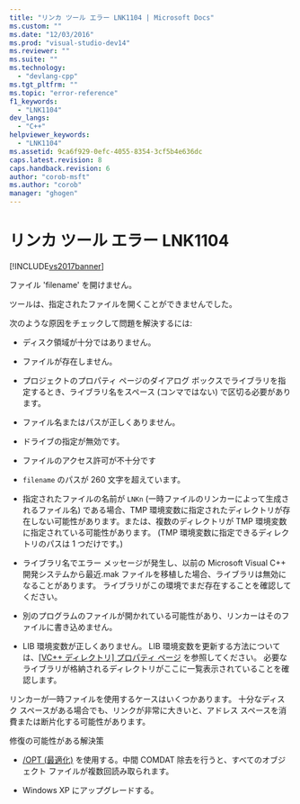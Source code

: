 ```yaml
---
title: "リンカ ツール エラー LNK1104 | Microsoft Docs"
ms.custom: ""
ms.date: "12/03/2016"
ms.prod: "visual-studio-dev14"
ms.reviewer: ""
ms.suite: ""
ms.technology: 
  - "devlang-cpp"
ms.tgt_pltfrm: ""
ms.topic: "error-reference"
f1_keywords: 
  - "LNK1104"
dev_langs: 
  - "C++"
helpviewer_keywords: 
  - "LNK1104"
ms.assetid: 9ca6f929-0efc-4055-8354-3cf5b4e636dc
caps.latest.revision: 8
caps.handback.revision: 6
author: "corob-msft"
ms.author: "corob"
manager: "ghogen"
---
```

# リンカ ツール エラー LNK1104
[!INCLUDE[vs2017banner](../../assembler/inline/includes/vs2017banner.md)]

ファイル 'filename' を開けません。  
  
 ツールは、指定されたファイルを開くことができませんでした。  
  
 次のような原因をチェックして問題を解決するには:  
  
-   ディスク領域が十分ではありません。  
  
-   ファイルが存在しません。  
  
-   プロジェクトのプロパティ ページのダイアログ ボックスでライブラリを指定するとき、ライブラリ名をスペース \(コンマではない\) で区切る必要があります。  
  
-   ファイル名またはパスが正しくありません。  
  
-   ドライブの指定が無効です。  
  
-   ファイルのアクセス許可が不十分です  
  
-   `filename` のパスが 260 文字を超えています。  
  
-   指定されたファイルの名前が `LNKn` \(一時ファイルのリンカーによって生成されるファイル名\) である場合、TMP 環境変数に指定されたディレクトリが存在しない可能性があります。または、複数のディレクトリが TMP 環境変数に指定されている可能性があります。 \(TMP 環境変数に指定できるディレクトリのパスは 1 つだけです。\)  
  
-   ライブラリ名でエラー メッセージが発生し、以前の Microsoft Visual C\+\+ 開発システムから最近.mak ファイルを移植した場合、ライブラリは無効になることがあります。 ライブラリがこの環境でまだ存在することを確認してください。  
  
-   別のプログラムのファイルが開かれている可能性があり、リンカーはそのファイルに書き込めません。  
  
-   LIB 環境変数が正しくありません。 LIB 環境変数を更新する方法については、[\[VC\+\+ ディレクトリ\] プロパティ ページ](../Topic/VC++%20Directories%20Property%20Page.md) を参照してください。 必要なライブラリが格納されるディレクトリがここに一覧表示されていることを確認します。  
  
 リンカーが一時ファイルを使用するケースはいくつかあります。 十分なディスク スペースがある場合でも、リンクが非常に大きいと、アドレス スペースを消費または断片化する可能性があります。  
  
 修復の可能性がある解決策  
  
-   [\/OPT \(最適化\)](../../build/reference/opt-optimizations.md) を使用する。中間 COMDAT 除去を行うと、すべてのオブジェクト ファイルが複数回読み取られます。  
  
-   Windows XP にアップグレードする。